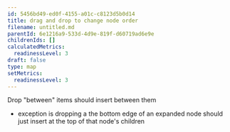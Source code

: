 ```yaml
---
id: 5456bd49-ed0f-4155-a01c-c8123d5b0d14
title: drag and drop to change node order
filename: untitled.md
parentId: 6e1216a9-533d-4d9e-819f-d60719ad6e9e
childrenIds: []
calculatedMetrics:
  readinessLevel: 3
draft: false
type: map
setMetrics:
  readinessLevel: 3
---
```

Drop "between" items should insert between them

- exception is dropping a the bottom edge of an expanded node should just insert at the top of that node's children